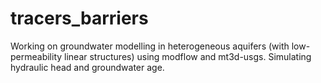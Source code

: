# tracers_barriers
Working on groundwater modelling in heterogeneous aquifers (with low-permeability linear structures) using modflow and mt3d-usgs. Simulating hydraulic head and groundwater age.
